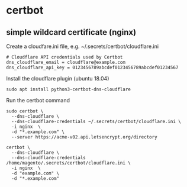 # certbot

## simple wildcard certificate (nginx)

Create a cloudfare.ini file, e.g. ~/.secrets/certbot/cloudflare.ini
```
# Cloudflare API credentials used by Certbot
dns_cloudflare_email = cloudflare@example.com
dns_cloudflare_api_key = 0123456789abcdef0123456789abcdef01234567

```
Install the cloudflare plugin (ubuntu 18.04)
```
sudo apt install python3-certbot-dns-cloudflare
```
Run the certbot command
```
sudo certbot \
  --dns-cloudflare \
  --dns-cloudflare-credentials ~/.secrets/certbot/cloudflare.ini \
  -i nginx  \
  -d "*.example.com" \
  --server https://acme-v02.api.letsencrypt.org/directory
```
```
certbot \
  --dns-cloudflare \
  --dns-cloudflare-credentials /home/magento/.secrets/certbot/cloudflare.ini \
  -i nginx  \
  -d "example.com" \
  -d "*.example.com"
```